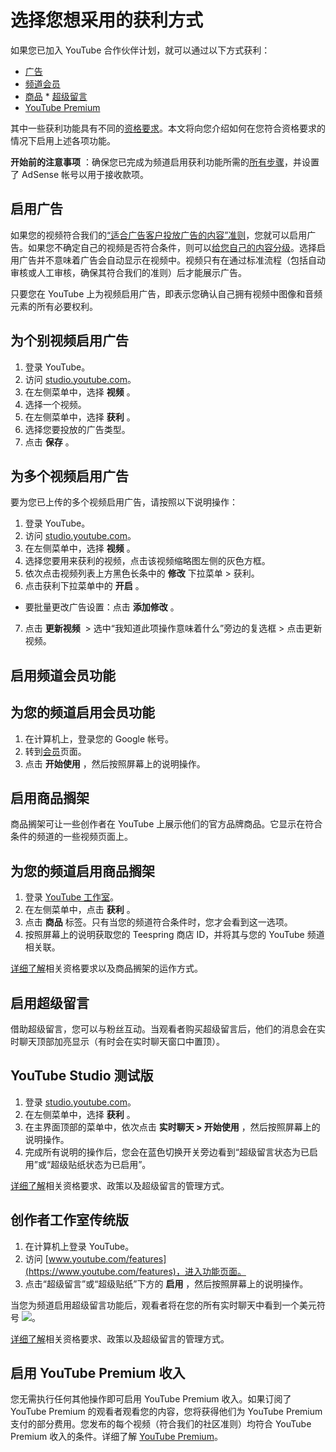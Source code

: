 # 选择您想采用的获利方式

如果您已加入 YouTube 合作伙伴计划，就可以通过以下方式获利：

* [广告](https://support.google.com/youtube/answer/94522#ads)
* [频道会员](https://support.google.com/youtube/answer/94522#memberships)
* [商品](https://support.google.com/youtube/answer/94522#merch) * [超级留言](https://support.google.com/youtube/answer/94522#SuperChat)
* [YouTube Premium](https://support.google.com/youtube/answer/94522#YouTubePremium)

其中一些获利功能具有不同的[资格要求](https://support.google.com/youtube/answer/72857#requirements)。本文将向您介绍如何在您符合资格要求的情况下启用上述各项功能。

**开始前的注意事项** ：确保您已完成为频道启用获利功能所需的[所有步骤](https://support.google.com/youtube/answer/72857)，并设置了 AdSense 帐号以用于接收款项。

## 启用广告

如果您的视频符合我们的[“适合广告客户投放广告的内容”准则](https://support.google.com/youtube/answer/6162278)，您就可以启用广告。如果您不确定自己的视频是否符合条件，则可以[给您自己的内容分级](https://support.google.com/youtube/answer/9194476)。选择启用广告并不意味着广告会自动显示在视频中。视频只有在通过标准流程（包括自动审核或人工审核，确保其符合我们的准则）后才能展示广告。

只要您在 YouTube 上为视频启用广告，即表示您确认自己拥有视频中图像和音频元素的所有必要权利。

## 为个别视频启用广告

1. 登录 YouTube。
2. 访问 [studio.youtube.com](https://studio.youtube.com/)。
3. 在左侧菜单中，选择 **视频** 。
4. 选择一个视频。
5. 在左侧菜单中，选择 **获利** 。
6. 选择您要投放的广告类型。
7. 点击 **保存** 。

## 为多个视频启用广告

要为您已上传的多个视频启用广告，请按照以下说明操作：

1. 登录 YouTube。
2. 访问 [studio.youtube.com](https://studio.youtube.com/)。
3. 在左侧菜单中，选择 **视频** 。
4. 选择您要用来获利的视频，点击该视频缩略图左侧的灰色方框。
5. 依次点击视频列表上方黑色长条中的 **修改** 下拉菜单 > 获利。
6. 点击获利下拉菜单中的 **开启** 。
  * 要批量更改广告设置：点击 **添加修改** 。
7. 点击 **更新视频**  > 选中“我知道此项操作意味着什么”旁边的复选框 > 点击更新视频。

## 启用频道会员功能

## 为您的频道启用会员功能

1. 在计算机上，登录您的 Google 帐号。
2. 转到[会员](https://studio.youtube.com/channel/UC/monetization/memberships)页面。
3. 点击 **开始使用** ，然后按照屏幕上的说明操作。

## 启用商品搁架

商品搁架可让一些创作者在 YouTube 上展示他们的官方品牌商品。它显示在符合条件的频道的一些视频页面上。

## 为您的频道启用商品搁架

1. 登录 [YouTube 工作室](https://studio.youtube.com/)。
2. 在左侧菜单中，点击 **获利** 。
3. 点击 **商品** 标签。只有当您的频道符合条件时，您才会看到这一选项。
4. 按照屏幕上的说明获取您的 Teespring 商店 ID，并将其与您的 YouTube 频道相关联。

[详细了解](https://support.google.com/youtube/answer/9158148)相关资格要求以及商品搁架的运作方式。

## 启用超级留言

借助超级留言，您可以与粉丝互动。当观看者购买超级留言后，他们的消息会在实时聊天顶部加亮显示（有时会在实时聊天窗口中置顶）。

## YouTube Studio 测试版

1. 登录 [studio.youtube.com](https://studio.youtube.com/)。
2. 在左侧菜单中，选择 **获利** 。
3. 在主界面顶部的菜单中，依次点击 **实时聊天 > 开始使用** ，然后按照屏幕上的说明操作。
4. 完成所有说明的操作后，您会在蓝色切换开关旁边看到“超级留言状态为已启用”或“超级贴纸状态为已启用”。

[详细了解](https://support.google.com/youtube/answer/7288782)相关资格要求、政策以及超级留言的管理方式。

## 创作者工作室传统版

1. 在计算机上登录 YouTube。
2. 访问 [www.youtube.com/features](https://www.youtube.com/features)，进入功能页面。
3. 点击“超级留言”或“超级贴纸”下方的 **启用** ，然后按照屏幕上的说明操作。

当您为频道启用超级留言功能后，观看者将在您的所有实时聊天中看到一个美元符号 ![](https://lh3.googleusercontent.com/9o3_b9WGapLlpz22H2GIlPo0wovAA-gG8lsFMFbxBEmY3raj1JZA17kePDt7EChemA=w18)。

[详细了解](https://support.google.com/youtube/answer/7288782)相关资格要求、政策以及超级留言的管理方式。

## 启用 YouTube Premium 收入

您无需执行任何其他操作即可启用 YouTube Premium 收入。如果订阅了 YouTube Premium 的观看者观看您的内容，您将获得他们为 YouTube Premium 支付的部分费用。您发布的每个视频（符合我们的社区准则）均符合 YouTube Premium 收入的条件。详细了解 [YouTube Premium](https://support.google.com/youtube/answer/6306276#YouTube_Red_revenue_1)。